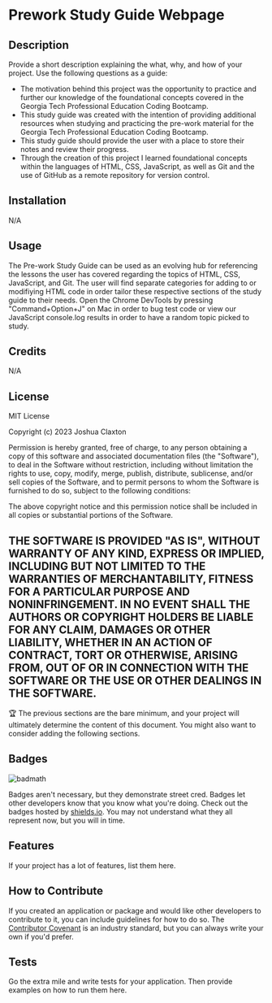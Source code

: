 # Prework Study Guide Webpage

## Description

Provide a short description explaining the what, why, and how of your project. Use the following questions as a guide:

- The motivation behind this project was the opportunity to practice and further our knowledge of the foundational concepts covered in the Georgia Tech Professional Education Coding Bootcamp.
- This study guide was created with the intention of providing additional resources when studying and practicing the pre-work material for the Georgia Tech Professional Education Coding Bootcamp.
- This study guide should provide the user with a place to store their notes and review their progress.
- Through the creation of this project I learned foundational concepts within the languages of HTML, CSS, JavaScript, as well as Git and the use of GitHub as a remote repository for version control.


## Installation

N/A

## Usage

The Pre-work Study Guide can be used as an evolving hub for referencing the lessons the user has covered regarding the topics of HTML, CSS, JavaScript, and Git. The user will find separate categories for adding to or modifiying HTML code in order tailor these respective sections of the study guide to their needs. Open the Chrome DevTools by pressing "Command+Option+J" on Mac in order to bug test code or view our JavaScript console.log results in order to have a random topic picked to study.

## Credits

N/A

## License

MIT License

Copyright (c) 2023 Joshua Claxton

Permission is hereby granted, free of charge, to any person obtaining a copy
of this software and associated documentation files (the "Software"), to deal
in the Software without restriction, including without limitation the rights
to use, copy, modify, merge, publish, distribute, sublicense, and/or sell
copies of the Software, and to permit persons to whom the Software is
furnished to do so, subject to the following conditions:

The above copyright notice and this permission notice shall be included in all
copies or substantial portions of the Software.

THE SOFTWARE IS PROVIDED "AS IS", WITHOUT WARRANTY OF ANY KIND, EXPRESS OR
IMPLIED, INCLUDING BUT NOT LIMITED TO THE WARRANTIES OF MERCHANTABILITY,
FITNESS FOR A PARTICULAR PURPOSE AND NONINFRINGEMENT. IN NO EVENT SHALL THE
AUTHORS OR COPYRIGHT HOLDERS BE LIABLE FOR ANY CLAIM, DAMAGES OR OTHER
LIABILITY, WHETHER IN AN ACTION OF CONTRACT, TORT OR OTHERWISE, ARISING FROM,
OUT OF OR IN CONNECTION WITH THE SOFTWARE OR THE USE OR OTHER DEALINGS IN THE
SOFTWARE.
---

🏆 The previous sections are the bare minimum, and your project will ultimately determine the content of this document. You might also want to consider adding the following sections.

## Badges

![badmath](https://img.shields.io/github/languages/top/nielsenjared/badmath)

Badges aren't necessary, but they demonstrate street cred. Badges let other developers know that you know what you're doing. Check out the badges hosted by [shields.io](https://shields.io/). You may not understand what they all represent now, but you will in time.

## Features

If your project has a lot of features, list them here.

## How to Contribute

If you created an application or package and would like other developers to contribute to it, you can include guidelines for how to do so. The [Contributor Covenant](https://www.contributor-covenant.org/) is an industry standard, but you can always write your own if you'd prefer.

## Tests

Go the extra mile and write tests for your application. Then provide examples on how to run them here.
